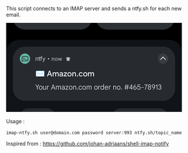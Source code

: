 This script connects to an IMAP server and sends a ntfy.sh for each new email.

![screenshot](example.png)


Usage  :


    imap-ntfy.sh user@domain.com password server:993 ntfy.sh/topic_name




Inspired from : https://github.com/johan-adriaans/shell-imap-notify
